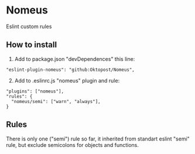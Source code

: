 # Nomeus
Eslint custom rules

## How to install
1. Add to package.json "devDependences" this line:

```
"eslint-plugin-nomeus": "github:Oktopost/Nomeus",
```

2. Add to .eslinrc.js "nomeus" plugin and rule:

```
"plugins": ["nomeus"],
"rules": {
  "nomeus/semi": ["warn", "always"],
}
 ```
 
 ## Rules
There is only one ("semi") rule so far, it inherited from standart eslint "semi" rule, but exclude semicolons for objects and functions.
